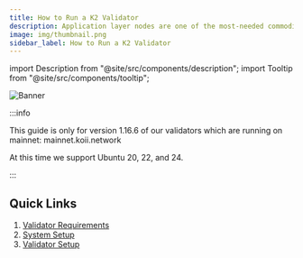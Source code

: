 ```yaml
---
title: How to Run a K2 Validator
description: Application layer nodes are one of the most-needed commodities in Web3.
image: img/thumbnail.png
sidebar_label: How to Run a K2 Validator
---
```


import Description from "@site/src/components/description";
import Tooltip from "@site/src/components/tooltip";

![Banner](/img/run-a-node/run-k2-node.svg)

:::info

This guide is only for version 1.16.6 of our validators which are running on mainnet: mainnet.koii.network

At this time we support Ubuntu 20, 22, and 24.

:::

## Quick Links

1. [Validator Requirements](./validator-requirements)
2. [System Setup](./system-setup)
3. [Validator Setup](./validator-setup)
